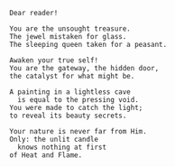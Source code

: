     Dear reader!
    
    You are the unsought treasure.
    The jewel mistaken for glass.
    The sleeping queen taken for a peasant.
    
    Awaken your true self!
    You are the gateway, the hidden door,
    the catalyst for what might be.
    
    A painting in a lightless cave
      is equal to the pressing void.
    You were made to catch the light;
    to reveal its beauty secrets.
    
    Your nature is never far from Him.
    Only: the unlit candle
      knows nothing at first
    of Heat and Flame.
